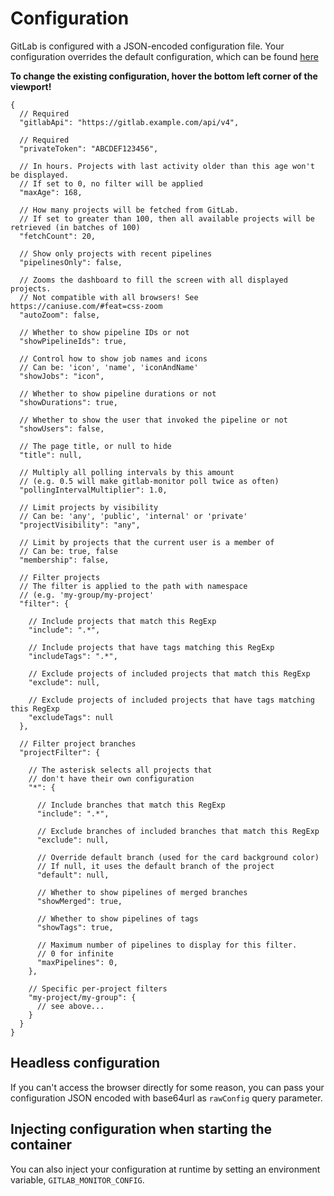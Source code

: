 # Configuration

GitLab is configured with a JSON-encoded configuration file.
Your configuration overrides the default configuration, which can be found
[here](./src/config.default.json)

**To change the existing configuration, hover the bottom left corner of the viewport!**

```json5
{
  // Required
  "gitlabApi": "https://gitlab.example.com/api/v4",
  
  // Required
  "privateToken": "ABCDEF123456",
  
  // In hours. Projects with last activity older than this age won't be displayed.
  // If set to 0, no filter will be applied
  "maxAge": 168,
  
  // How many projects will be fetched from GitLab.
  // If set to greater than 100, then all available projects will be retrieved (in batches of 100)
  "fetchCount": 20,
  
  // Show only projects with recent pipelines
  "pipelinesOnly": false,
  
  // Zooms the dashboard to fill the screen with all displayed projects.
  // Not compatible with all browsers! See https://caniuse.com/#feat=css-zoom
  "autoZoom": false,
  
  // Whether to show pipeline IDs or not
  "showPipelineIds": true,
  
  // Control how to show job names and icons
  // Can be: 'icon', 'name', 'iconAndName'
  "showJobs": "icon",

  // Whether to show pipeline durations or not
  "showDurations": true,
  
  // Whether to show the user that invoked the pipeline or not
  "showUsers": false,
  
  // The page title, or null to hide
  "title": null,
  
  // Multiply all polling intervals by this amount
  // (e.g. 0.5 will make gitlab-monitor poll twice as often)
  "pollingIntervalMultiplier": 1.0,
  
  // Limit projects by visibility
  // Can be: 'any', 'public', 'internal' or 'private'
  "projectVisibility": "any",

  // Limit by projects that the current user is a member of
  // Can be: true, false
  "membership": false,
  
  // Filter projects
  // The filter is applied to the path with namespace
  // (e.g. 'my-group/my-project'
  "filter": {
  
    // Include projects that match this RegExp
    "include": ".*",
    
    // Include projects that have tags matching this RegExp
    "includeTags": ".*",
    
    // Exclude projects of included projects that match this RegExp
    "exclude": null,
    
    // Exclude projects of included projects that have tags matching this RegExp
    "excludeTags": null
  },
  
  // Filter project branches
  "projectFilter": {
  
    // The asterisk selects all projects that
    // don't have their own configuration
    "*": {
    
      // Include branches that match this RegExp
      "include": ".*",
      
      // Exclude branches of included branches that match this RegExp
      "exclude": null,
      
      // Override default branch (used for the card background color)
      // If null, it uses the default branch of the project
      "default": null,

      // Whether to show pipelines of merged branches
      "showMerged": true,

      // Whether to show pipelines of tags
      "showTags": true,
      
      // Maximum number of pipelines to display for this filter.
      // 0 for infinite
      "maxPipelines": 0,
    },
    
    // Specific per-project filters
    "my-project/my-group": {
      // see above...
    }
  }
}
```

## Headless configuration
If you can't access the browser directly for some reason, you can pass
your configuration JSON encoded with base64url as `rawConfig` query parameter.

## Injecting configuration when starting the container
You can also inject your configuration at runtime by setting an environment variable, `GITLAB_MONITOR_CONFIG`.
